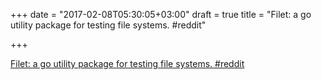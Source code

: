 +++
date = "2017-02-08T05:30:05+03:00"
draft = true
title = "Filet: a go utility package for testing file systems.  #reddit"

+++

<p><a href="https://t.co/xP991phaBJ">Filet: a go utility package for testing file systems.  #reddit</a></p>
